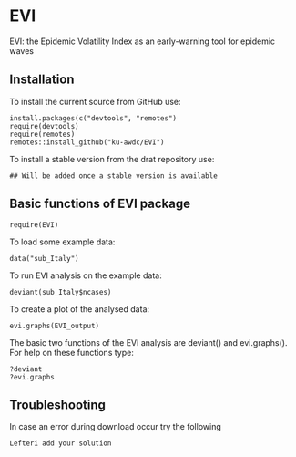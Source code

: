 # EVI
EVI: the Epidemic Volatility Index as an early-warning tool for epidemic waves

## Installation

To install the current source from GitHub use:

    install.packages(c("devtools", "remotes")
    require(devtools)
    require(remotes)
    remotes::install_github("ku-awdc/EVI")
    

To install a stable version from the drat repository use:

    ## Will be added once a stable version is available

## Basic functions of EVI package

    require(EVI)

To load some example data:

    data("sub_Italy")
    
To run EVI analysis on the example data:

    deviant(sub_Italy$ncases)

To create a plot of the analysed data: 

    evi.graphs(EVI_output)
    
The basic two functions of the EVI analysis are deviant() and evi.graphs(). For help on these functions type:  
    
    ?deviant
    ?evi.graphs
    
## Troubleshooting

In case an error during download occur try the following

    Lefteri add your solution



